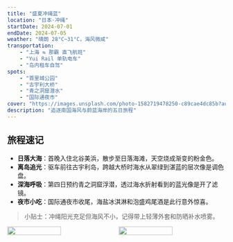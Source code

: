 ```yaml
---
title: "盛夏冲绳蓝"
location: "日本·冲绳"
startDate: 2024-07-01
endDate: 2024-07-05
weather: "晴朗 28°C~31°C，海风微咸"
transportation:
    - "上海 ⇆ 那霸 直飞航班"
    - "Yui Rail 单轨电车"
    - "岛内租车自驾"
spots:
    - "首里城公园"
    - "古宇利大桥"
    - "青之洞窟潜水"
    - "国际通夜市"
cover: "https://images.unsplash.com/photo-1582719478250-c89cae4dc85b?auto=format&fit=crop&w=1600&q=80"
description: "追逐南国海风与蔚蓝海岸的五日旅程"
---
```


## 旅程速记

- **日落大海**：首晚入住北谷美浜，散步至日落海滩，天空烧成渐变的粉金色。
- **离岛追光**：驱车前往古宇利岛，跨越大桥时海水从翠绿到湛蓝的层次像是调色盘。
- **深海呼吸**：第四日预约青之洞窟浮潜，透过海水折射看到的蓝光像是开了滤镜。
- **夜市小吃**：国际通夜市收尾，海盐冰淇淋和泡盛鸡尾酒是此行意外惊喜。

> 小贴士：冲绳阳光充足但海风不小，记得带上轻薄外套和防晒补水喷雾。

<div style="display: flex; gap: 10px;">
    <img src="" style="flex: 1; width: 50%;">
    <img src="" style="flex: 1; width: 50%;">
</div>